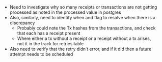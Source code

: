 

- Need to investigate why so many receipts or transactions are not getting processed as noted in the processed value in postgres
- Also, similarly, need to identify when and flag to resolve when there is a discrepancy 
  - Probably could note the Tx hashes from the transactions, and check that each has a receipt present
  - Where either a tx without a receipt or a receipt without a tx arises, not it in the track for retries table
- Also need to verify that the retry didn't error, and if it did then a future attempt needs to be scheduled
